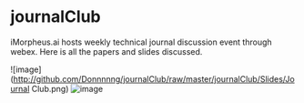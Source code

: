 # journalClub
iMorpheus.ai hosts weekly technical journal discussion event through webex. Here is all the papers and slides discussed.

![image](http://github.com/Donnnnng/journalClub/raw/master/journalClub/Slides/Journal Club.png)
![image](https://github.com/iMorpheusAI/gpsCalibration/raw/master/demo/flowchart.jpg)
